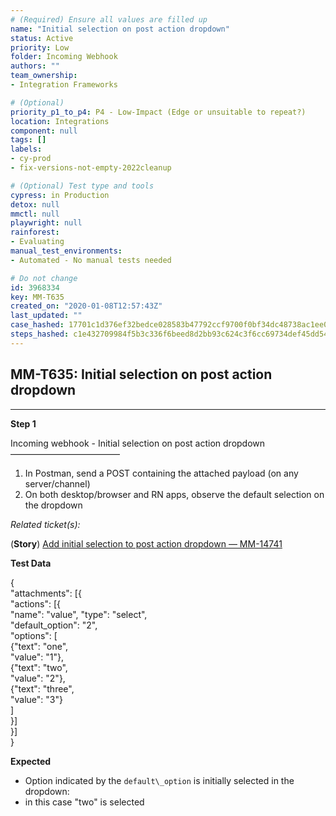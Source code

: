```yaml
---
# (Required) Ensure all values are filled up
name: "Initial selection on post action dropdown"
status: Active
priority: Low
folder: Incoming Webhook
authors: ""
team_ownership: 
- Integration Frameworks

# (Optional)
priority_p1_to_p4: P4 - Low-Impact (Edge or unsuitable to repeat?)
location: Integrations
component: null
tags: []
labels: 
- cy-prod
- fix-versions-not-empty-2022cleanup

# (Optional) Test type and tools
cypress: in Production
detox: null
mmctl: null
playwright: null
rainforest: 
- Evaluating
manual_test_environments: 
- Automated - No manual tests needed

# Do not change
id: 3968334
key: MM-T635
created_on: "2020-01-08T12:57:43Z"
last_updated: ""
case_hashed: 17701c1d376ef32bedce028583b47792ccf9700f0bf34dc48738ac1ee03d79ea0addc9c1fc57401152ccd5604a6539e0
steps_hashed: c1e432709984f5b3c336f6beed8d2bb93c624c3f6cc69734def45dd54aac32cefaa672105943adb00b012fe053454607
---
```


<!-- (Auto-generated) Based on frontmatter's "key" and "name" -->

## MM-T635: Initial selection on post action dropdown

---

**Step 1**

Incoming webhook - Initial selection on post action dropdown\
–––––––––––––––––––––––––

1. In Postman, send a POST containing the attached payload (on any server/channel)
2. On both desktop/browser and RN apps, observe the default selection on the dropdown

_Related ticket(s):_

(**Story**) [Add initial selection to post action dropdown — MM-14741](https://mattermost.atlassian.net/browse/MM-14741)

**Test Data**

{\
"attachments": \[{\
"actions": \[{\
"name": "value", "type": "select",\
"default\_option": "2",\
"options": \[\
{"text": "one",\
"value": "1"},\
{"text": "two",\
"value": "2"},\
{"text": "three",\
"value": "3"}\
]\
}]\
}]\
}

**Expected**

- Option indicated by the `default\_option` is initially selected in the dropdown:
- in this case "two" is selected
